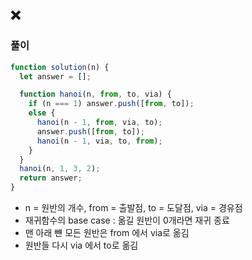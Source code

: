 ## ❌

### 풀이

```javascript
function solution(n) {
  let answer = [];

  function hanoi(n, from, to, via) {
    if (n === 1) answer.push([from, to]);
    else {
      hanoi(n - 1, from, via, to);
      answer.push([from, to]);
      hanoi(n - 1, via, to, from);
    }
  }
  hanoi(n, 1, 3, 2);
  return answer;
}
```
- n = 원반의 개수, from = 출발점, to = 도달점, via = 경유점
- 재귀함수의 base case : 옮길 원반이 0개라면 재귀 종료
- 맨 아래 뺸 모든 원반은 from 에서 via로 옮김
- 원반들 다시 via 에서 to로 옮김